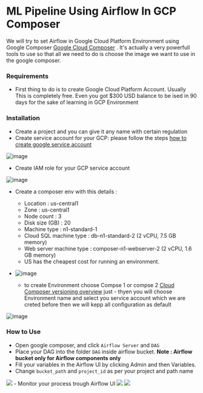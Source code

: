 # ML Pipeline Using Airflow In GCP Composer

We will try to set Airflow in Google Cloud Platform Environment using Google Composer [Google Cloud Composer](https://cloud.google.com/composer/docs/composer-2/run-apache-airflow-dag) . It's actually a very powerfull tools to use so that all we need to do is choose the image we want to use in the google composer. 

### Requirements<br>
- First thing to do is to create Google Cloud Platform Account. Usually This is completely free. Even you got $300 USD balance to be ised in 90 days for the sake of learning in GCP Environment<br>

### Installation<br>
- Create a project and you can give it any name with certain regulation<br>
- Create service account for your GCP: please follow the steps <a href='https://cloud.google.com/iam/docs/creating-managing-service-accounts'> how to create google service account</a><br>

![image](https://github.com/MahmoudAmgad88/composer-airflow/assets/54455617/0152e209-bdc6-41a7-b128-61a9bb981c85)

- Create IAM role for your GCP service account
  
![image](https://github.com/MahmoudAmgad88/composer-airflow/assets/54455617/487fc643-0ab1-43ee-8742-7d9754ffbb2b)

- Create a composer env with this details :
  - Location :  us-central1
  - Zone : us-central1
  - Node count : 3
  - Disk size (GB) : 20
  - Machine type : n1-standard-1
  - Cloud SQL machine type : db-n1-standard-2 (2 vCPU, 7.5 GB memory)
  - Web server machine type : composer-n1-webserver-2 (2 vCPU, 1.6 GB memory)<br>
  - US has the cheapest cost for running an environment.
- ![image](https://github.com/MahmoudAmgad88/composer-airflow/assets/54455617/4f756336-0f27-4482-9bdb-a85cdcbf1f40)

  - to create Environment choose Compse 1 or compse 2 [Cloud Composer versioning overview](https://cloud.google.com/composer/docs/concepts/versioning/composer-versioning-overview?_ga=2.232311903.-1169484772.1688163477&_gac=1.13708869.1688373034.CjwKCAjw44mlBhAQEiwAqP3eVvySMkBOtNCW3J95t3qkeogI31rm7rpXKIjN2dzSdu3Wfx8SBLH_rxoC9dcQAvD_BwE) just   - thyen you will choose Environment name and select you service account which we are creted before then we will kepp all configuration as default 
    
![image](https://github.com/MahmoudAmgad88/composer-airflow/assets/54455617/a5308423-94aa-4a86-b603-80c493b0c525)

 ### How to Use<br>
- Open google composer, and click `Airflow Server` and `DAG`
- Place your DAG into the folder `DAG` inside airflow bucket. <b> Note : Airflow bucket only for Airflow components only </b>
- Fill your variables in the Airflow UI by clicking Admin and then Variables.
- Change `bucket_path` and `project_id` as per your project and path name <br>
<img src='./result/variables.PNG'>
- Monitor your process trough Airflow UI
<img src='/result/airflow ui.PNG'>
<img src='/result/airflow ui 1.PNG'><br>
